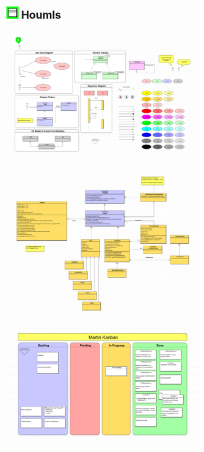 
# ![alt text](src/main/resources/org/homs/houmls/houmls.png) Houmls


![alt text](welcome.png)


![alt text](diagrams/houmls-white-paper.png)
![alt text](diagrams/kanban.png)

